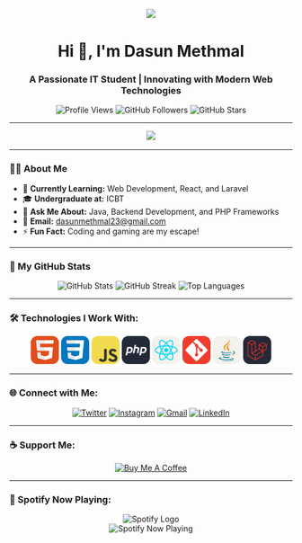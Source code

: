 <p align="center">
  <img src="https://github.com/7oSkaaa/7oSkaaa/blob/main/Images/about_me.gif?raw=true" width="150px">
</p>

<h1 align="center">Hi 👋, I'm Dasun Methmal</h1>
<h3 align="center">A Passionate IT Student | Innovating with Modern Web Technologies</h3>
<p align="center">
  <img src="https://komarev.com/ghpvc/?username=Dass23M&label=Profile%20Views&color=0e75b6&style=flat" alt="Profile Views" />
  <img src="https://img.shields.io/github/followers/Dass23M?label=Followers" alt="GitHub Followers" />
  <img src="https://img.shields.io/github/stars/Dass23M?label=Stars" alt="GitHub Stars" />
</p>

---

<div align="center">
  <img src="https://readme-typing-svg.herokuapp.com?font=Fira+Code&size=22&pause=1000&color=FF5733&center=true&vCenter=true&width=500&lines=Building+Dynamic+Web+Applications;Exploring+AI+and+New+Technologies;Passionate+Developer+and+Lifelong+Learner">
</div>

---

### 🧑‍💻 About Me
- 🌱 **Currently Learning:** Web Development, React, and Laravel  
- 🎓 **Undergraduate at:** ICBT  
- 💬 **Ask Me About:** Java, Backend Development, and PHP Frameworks  
- 📧 **Email:** dasunmethmal23@gmail.com  
- ⚡ **Fun Fact:** Coding and gaming are my escape!  

---

### 🚀 My GitHub Stats
<div align="center">
  <img src="https://github-readme-stats.vercel.app/api?username=Dass23M&theme=radical&show_icons=true&count_private=true" alt="GitHub Stats" height="180px" />
  <img src="https://github-readme-streak-stats.herokuapp.com/?user=Dass23M&theme=radical" alt="GitHub Streak" height="180px" />
  <img src="https://github-readme-stats.vercel.app/api/top-langs/?username=Dass23M&theme=radical&langs_count=8&layout=compact" alt="Top Languages" height="180px" />
</div>

---

### 🛠️ Technologies I Work With:
<p align="center">
  <img src="https://github.com/tandpfun/skill-icons/blob/main/icons/HTML.svg" alt="HTML" width="50" height="50" />
  <img src="https://github.com/tandpfun/skill-icons/blob/main/icons/CSS.svg" alt="CSS" width="50" height="50" />
  <img src="https://github.com/tandpfun/skill-icons/blob/main/icons/JavaScript.svg" alt="JavaScript" width="50" height="50" />
  <img src="https://github.com/tandpfun/skill-icons/blob/main/icons/PHP-Dark.svg" alt="PHP" width="50" height="50" />
  <img src="https://github.com/tandpfun/skill-icons/blob/main/icons/React-Light.svg" alt="React" width="50" height="50" />
  <img src="https://github.com/tandpfun/skill-icons/blob/main/icons/Git.svg" alt="Git" width="50" height="50" />
  <img src="https://github.com/tandpfun/skill-icons/blob/main/icons/Java-Light.svg" alt="Java" width="50" height="50" />
  <img src="https://github.com/tandpfun/skill-icons/blob/main/icons/Laravel-Dark.svg" alt="Laravel" width="50" height="50" />
</p>

---

### 🌐 Connect with Me:
<p align="center">
  <a href="https://twitter.com/MethmalDasun" target="_blank"><img src="https://raw.githubusercontent.com/rahuldkjain/github-profile-readme-generator/master/src/images/icons/Social/twitter.svg" alt="Twitter" width="40" /></a>
  <a href="https://instagram.com/_dase23_" target="_blank"><img src="https://raw.githubusercontent.com/rahuldkjain/github-profile-readme-generator/master/src/images/icons/Social/instagram.svg" alt="Instagram" width="40" /></a>
  <a href="mailto:dasunmethmal23@gmail.com"><img src="https://img.icons8.com/fluent/48/000000/gmail--v1.png" alt="Gmail" width="40" /></a>
  <a href="https://www.linkedin.com/in/dasunmethmal/" target="_blank"><img src="https://img.icons8.com/fluent/48/000000/linkedin.png" alt="LinkedIn" width="40" /></a>
</p>

---

### ☕ Support Me:
<p align="center">
  <a href="https://www.buymeacoffee.com/Dass23M" target="_blank">
    <img src="https://cdn.buymeacoffee.com/buttons/v2/default-yellow.png" width="210" alt="Buy Me A Coffee" />
  </a>
</p>

---

### 🎵 Spotify Now Playing:
<p align="center">
  <img src="https://img.icons8.com/ios-filled/50/ffffff/spotify.png" alt="Spotify Logo" />
  <br>
  <img src="https://spotify-github-profile.vercel.app/api/view?uid=31k4ph2bjot6hm6uax7mhwaocynu&cover_image=true&theme=default&bar_color=53b14f&bar_color_cover=false" alt="Spotify Now Playing" />
</p>
